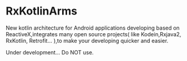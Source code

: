 # RxKotlinArms
New kotlin architecture for Android applications developing based on ReactiveX,integrates many open source projects( like Kodein,Rxjava2, RxKotlin, Retrofit... ),to make your developing quicker and easier.

Under development... Do NOT use.
